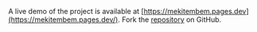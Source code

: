 A live demo of the project is available at [https://mekitembem.pages.dev](https://mekitembem.pages.dev/).
Fork the [repository](https://github.com/lecegormey) on GitHub.